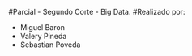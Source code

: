#Parcial - Segundo Corte - Big Data.
#Realizado por:
- Miguel Baron
- Valery Pineda
- Sebastian Poveda
